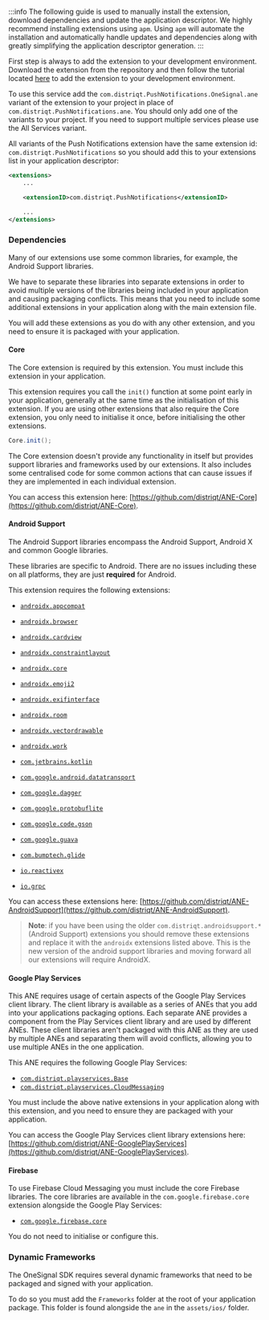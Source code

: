 
:::info
The following guide is used to manually install the extension, download dependencies and update the application descriptor. We highly recommend installing extensions using `apm`. Using `apm` will automate the installation and automatically handle updates and dependencies along with greatly simplifying the application descriptor generation.
:::


First step is always to add the extension to your development environment. Download the extension from the repository and then follow the tutorial located [here](/docs/tutorials/getting-started) to add the extension to your development environment.



To use this service add the `com.distriqt.PushNotifications.OneSignal.ane` variant of the extension to your project in place of `com.distriqt.PushNotifications.ane`. You should only add one of the variants to your project. If you need to support multiple services please use the All Services variant.

All variants of the Push Notifications extension have the same extension id: `com.distriqt.PushNotifications` so you should add this to your extensions list in your application descriptor:

```xml
<extensions>
	...

	<extensionID>com.distriqt.PushNotifications</extensionID>

	...
</extensions>
```


### Dependencies

Many of our extensions use some common libraries, for example, the Android Support libraries.

We have to separate these libraries into separate extensions in order to avoid multiple versions of the libraries being included in your application and causing packaging conflicts. This means that you need to include some additional extensions in your application along with the main extension file.

You will add these extensions as you do with any other extension, and you need to ensure it is packaged with your application.


#### Core 

The Core extension is required by this extension. You must include this extension in your application.

This extension requires you call the `init()` function at some point early in your application, generally at the same time as the initialisation of this extension. If you are using other extensions that also require the Core extension, you only need to initialise it once, before initialising the other extensions.

```actionscript
Core.init();
```

The Core extension doesn't provide any functionality in itself but provides support libraries and frameworks used by our extensions.
It also includes some centralised code for some common actions that can cause issues if they are implemented in each individual extension.

You can access this extension here: [https://github.com/distriqt/ANE-Core](https://github.com/distriqt/ANE-Core).


#### Android Support

The Android Support libraries encompass the Android Support, Android X and common Google libraries.

These libraries are specific to Android. There are no issues including these on all platforms, they are just **required** for Android.

This extension requires the following extensions:

- [`androidx.appcompat`](https://github.com/distriqt/ANE-AndroidSupport/raw/master/lib/androidx.appcompat.ane)
- [`androidx.browser`](https://github.com/distriqt/ANE-AndroidSupport/raw/master/lib/androidx.browser.ane)
- [`androidx.cardview`](https://github.com/distriqt/ANE-AndroidSupport/raw/master/lib/androidx.cardview.ane)
- [`androidx.constraintlayout`](https://github.com/distriqt/ANE-AndroidSupport/raw/master/lib/androidx.constraintlayout.ane)
- [`androidx.core`](https://github.com/distriqt/ANE-AndroidSupport/raw/master/lib/androidx.core.ane)
- [`androidx.emoji2`](https://github.com/distriqt/ANE-AndroidSupport/raw/master/lib/androidx.emoji2.ane)
- [`androidx.exifinterface`](https://github.com/distriqt/ANE-AndroidSupport/raw/master/lib/androidx.exifinterface.ane)
- [`androidx.room`](https://github.com/distriqt/ANE-AndroidSupport/raw/master/lib/androidx.room.ane)
- [`androidx.vectordrawable`](https://github.com/distriqt/ANE-AndroidSupport/raw/master/lib/androidx.vectordrawable.ane)
- [`androidx.work`](https://github.com/distriqt/ANE-AndroidSupport/raw/master/lib/androidx.work.ane)

- [`com.jetbrains.kotlin`](https://github.com/distriqt/ANE-AndroidSupport/raw/master/lib/com.jetbrains.kotlin.ane)
- [`com.google.android.datatransport`](https://github.com/distriqt/ANE-AndroidSupport/raw/master/lib/com.google.android.datatransport.ane)
- [`com.google.dagger`](https://github.com/distriqt/ANE-AndroidSupport/raw/master/lib/com.google.dagger.ane)
- [`com.google.protobuflite`](https://github.com/distriqt/ANE-AndroidSupport/raw/master/lib/com.google.protobuflite.ane)
- [`com.google.code.gson`](https://github.com/distriqt/ANE-AndroidSupport/raw/master/lib/com.google.code.gson.ane)
- [`com.google.guava`](https://github.com/distriqt/ANE-AndroidSupport/raw/master/lib/com.google.guava.ane)
- [`com.bumptech.glide`](https://github.com/distriqt/ANE-AndroidSupport/raw/master/lib/com.bumptech.glide.ane)
- [`io.reactivex`](https://github.com/distriqt/ANE-AndroidSupport/raw/master/lib/io.reactivex.ane)
- [`io.grpc`](https://github.com/distriqt/ANE-AndroidSupport/raw/master/lib/io.grpc.ane)


You can access these extensions here: [https://github.com/distriqt/ANE-AndroidSupport](https://github.com/distriqt/ANE-AndroidSupport).

> **Note**: if you have been using the older `com.distriqt.androidsupport.*` (Android Support) extensions you should remove these extensions and replace it with the `androidx` extensions listed above. This is the new version of the android support libraries and moving forward all our extensions will require AndroidX.


#### Google Play Services

This ANE requires usage of certain aspects of the Google Play Services client library.
The client library is available as a series of ANEs that you add into your applications packaging options.
Each separate ANE provides a component from the Play Services client library and are used by different ANEs.
These client libraries aren't packaged with this ANE as they are used by multiple ANEs and separating them
will avoid conflicts, allowing you to use multiple ANEs in the one application.

This ANE requires the following Google Play Services:

- [`com.distriqt.playservices.Base`](https://github.com/distriqt/ANE-GooglePlayServices/raw/master/lib/com.distriqt.playservices.Base.ane)
- [`com.distriqt.playservices.CloudMessaging`](https://github.com/distriqt/ANE-GooglePlayServices/raw/master/lib/com.distriqt.playservices.CloudMessaging.ane)


You must include the above native extensions in your application along with this extension,
and you need to ensure they are packaged with your application.

You can access the Google Play Services client library extensions here: [https://github.com/distriqt/ANE-GooglePlayServices](https://github.com/distriqt/ANE-GooglePlayServices).


#### Firebase

To use Firebase Cloud Messaging you must include the core Firebase libraries. The core libraries are available in the `com.google.firebase.core` extension alongside the Google Play Services:

- [`com.google.firebase.core`](https://github.com/distriqt/ANE-GooglePlayServices/raw/master/lib/com.google.firebase.core.ane)

You do not need to initialise or configure this.





### Dynamic Frameworks

The OneSignal SDK requires several dynamic frameworks that need to be packaged and signed with your application.

To do so you must add the `Frameworks` folder at the root of your application package. This folder is found alongside the `ane` in the `assets/ios/` folder.  

